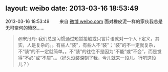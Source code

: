layout: weibo
date: 2013-03-16 18:53:49
---
<meta name="referrer" content="no-referrer" />

2013-03-16 18:53:49  &nbsp;&nbsp;&nbsp;&nbsp;&nbsp;&nbsp; 来自 <a href="http://weibo.com/" rel="nofollow">微博 weibo.com</a>
面对橡皮泥一样的家伙我总是无可奈何的愤怒……
>  @宋丹丹: 我们总是习惯通过短暂接触或只言片语就对一个人下定义，其实，人是复杂的。。有些人“装”，有些人不“装”；“装”的不一定就复杂，不“装”的不一定就简单。。不“装”的往往不是因为“不能”或“不会”，而是觉得“不必”或“不屑”。。（好久没装深刻了我，今儿就来一段儿。行吧这段儿？） ​​​
